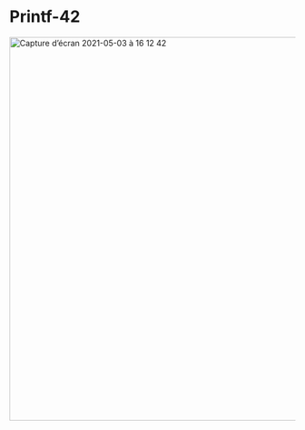 # Printf-42
<img width="675" alt="Capture d’écran 2021-05-03 à 16 12 42" src="https://user-images.githubusercontent.com/55030071/116874774-e83f5280-ac2a-11eb-943d-a9b29ebae6b5.png">
